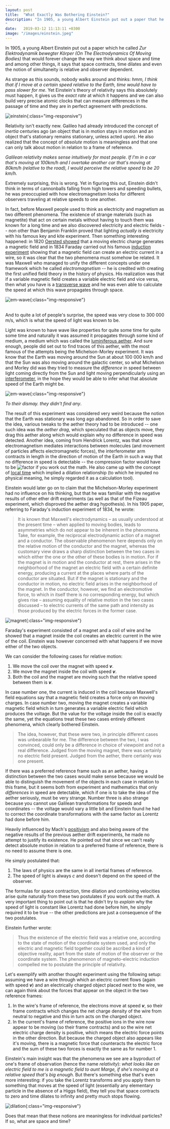 ```yaml
---
layout: post
title:  "What Exactly Was Bothering Einstein?"
description: "In 1905, a young Albert Einstein put out a paper that he called <i>On The Electrodynamics Of Moving Bodies</i> that would forever change the way we think about space and time. Among other things, it says that space contracts, time dilates and even the notion of simulaneity is relative is observer dependent.
"
date:   2019-03-12 11:13:11 +0300
image: "/images/einstein.jpeg"
---
```

In 1905, a young Albert Einstein put out a paper which he called *Zur Elektrodynamik bewegter Körper (On The Electrodynamics Of Moving Bodies)* that would forever change the way we think about space and time and among other things, it says that space contracts, time dilates and even the notion of simultaneity is relative and observer dependent. 

As strange as this sounds, nobody walks around and thinks: <i>hmm, I think that if I move at a certain speed relative to the Earth, time would have to pass slower for me</i>. Yet Einstein's theory of relativity says this absolutely must happen, it gives us the *exact rate* at which it happens and we can also build very precise atomic clocks that can measure differences in the passage of time and they are in perfect agreement with predictions.

![einstein](/images/einstein.jpeg){:class="img-responsive"}

Relativity isn't exactly new. Galileo had already introduced the concept of *inertia* centuries ago (an object that is in motion stays in motion and an object that's stationary remains stationary, unless acted upon). He also realized that the concept of *absolute* motion is meaningless and that one can only talk about motion in relation to a frame of reference. 

*Galilean relativity makes sense intuitively for most people. If I'm in a car that's moving at 100km/h and I overtake another car that's moving at 80km/h (relative to the road), I would perceive the relative speed to be 20 km/h.*

Extremely surprising, this is wrong. Yet in figuring this out, Einstein didn't think in terms of cannonballs falling from high towers and speeding bullets, he was preoccupied with how electromagnetism looks for different observers traveling at relative speeds to one another. 

In fact, before Maxwell people used to think as electricity and magnetism as two different phenomena. The existence of strange materials (such as magnetite) that act on certain metals without having to touch them was known for a long time and we also discovered electricity and electric fields -- non other than Benjamin Franklin proved that lighting *actually is* electricity with his famous key and kite experiment. Then something interesting happened: in 1820 [Oersted showed](https://en.wikipedia.org/wiki/Oersted%27s_law) that a moving electric charge generates a magnetic field and in 1834 Faraday carried out his famous [induction experiment](https://en.wikipedia.org/wiki/Faraday%27s_law_of_induction) showing that a magnetic field can create an electric current in a wire, so it was clear that the two phenomena must somehow be related. It was Maxwell who managed to unify the different concepts under one framework which he called *electromagnetism* -- he is credited with creating the first unified field theory in the history of physics. His realization was that if a variable magnetic field creates a variable electric field and vice versa, then what you have is a [transverse wave](https://en.wikipedia.org/wiki/Transverse_wave) and he was even able to calculate the speed at which this wave propagates through space. 

![em-wave](/images/em-wave-small.png){:class="img-responsive"}

<br/>
And to quite a lot of people's surprise, the speed was very close to 300 000 m/s, which is what the speed of light was known to be.

Light was known to have wave like properties for quite some time for quite some time and naturally it was assumed it propagates through some kind of medium, a medium which was called the [luminiferous aether](https://en.wikipedia.org/wiki/Luminiferous_aether). And sure enough, people did set out to find traces of this aether, with the most famous of the attempts being the Michelson-Morley experiment. It was know that the Earth was moving around the Sun at about 100 000 km/h and that the Sun was also moving around the galactic center, so what Michelson and Morley did was they tried to measure the *difference* in speed between light coming directly from the Sun and light moving perpendicularly using an [interferometer](https://en.wikipedia.org/wiki/Interferometry), in the hope they would be able to infer what that absolute speed of the Earth might be.

![em-wave](/images/ether.jpg){:class="img-responsive"}

*To their dismay. they didn't find any*. 

The result of this experiment was considered very weird because the notion that the Earth was stationary was long ago abandoned. So in order to save the idea, various tweaks to the aether theory had to be introduced -- one such idea was the *aether drag*, which speculated that as objects move, they drag this aether along which would explain why no difference in speed was detected. Another idea, coming from Hendrick Lorentz, was that since electromagnetism mediates interactions between molecules (and movement of particles affects electromagnetic forces), the interferometer arm contracts in length in the direction of motion of the Earth in such a way that no difference in speed is detectable -- the compression factor would have to be ![factor](/images/factor.svg) if you work out the math. He also came up with the concept of [local time](https://en.wikipedia.org/wiki/Lorentz_ether_theory#Local_time) which implied a dilation relationship (to which he imputed no physical meaning, he simply regarded it as a calculation tool).

Einstein would later go on to claim that the Michelson-Morley experiment had no influence on his thinking, but that he was familiar with the negative results of other ether drift experiments (as well as that of the Fizeau experiment, which disproved the aether drag hypothesis). In his 1905 paper, referring to Faraday's induction experiment of 1834, he wrote: 

>It is known that Maxwell's electrodynamics – as usually understood at the present time – when applied to moving bodies, leads to asymmetries which do not appear to be inherent in the phenomena. Take, for example, the reciprocal electrodynamic action of a magnet and a conductor. The observable phenomenon here depends only on the relative motion of the conductor and the magnet, whereas the customary view draws a sharp distinction between the two cases in which either the one or the other of these bodies is in motion. For if the magnet is in motion and the conductor at rest, there arises in the neighborhood of the magnet an electric field with a certain definite energy, producing a current at the places where parts of the conductor are situated. But if the magnet is stationary and the conductor in motion, no electric field arises in the neighborhood of the magnet. In the conductor, however, we find an electromotive force, to which in itself there is no corresponding energy, but which gives rise – assuming equality of relative motion in the two cases discussed – to electric currents of the same path and intensity as those produced by the electric forces in the former case.

![magnet](/images/induction2.jpg){:class="img-responsive"}

Faraday's experiment consisted of a magnet and a coil of wire and he showed that a magnet inside the coil creates an electric current in the wire of the coil. Einstein was however concerned with what happens if we move either of the two objects.

We can consider the following cases for relative motion:
  1. We move the coil over the magnet with speed __*v*__.
  2. We move the magnet inside the coil with speed __*v*__.
  3. Both the coil and the magnet are moving such that the relative speed between them is __*v*__.

In case number one, the current is induced in the coil because Maxwell's field equations say that a magnetic field creates a force only on moving charges. In case number two, moving the magnet creates a variable magnetic field which in turn generates a variable electric field which produces the voltage. But the value for the voltage inside the coil is exactly the same, yet the equations treat these two cases entirely different phenomena, which clearly bothered Einstein. 

>The idea, however, that these were two, in principle different cases was unbearable for me. The difference between the two, I was convinced, could only be a difference in choice of viewpoint and not a real difference. Judged from the moving magnet, there was certainly no electric field present. Judged from the aether, there certainly was one present. 

If there was a preferred reference frame such as an aether, having a distinction between the two cases would make sense because we would be able to distinguish the movement of the objects in each case in relation to this frame, but it seems both from experiment and mathematics that only *differences* in speed are detectable, which if one is to take the idea of the aether seriously, must be very strange. Number three is also strange because you cannot use Galilean transformations for speeds and coordinates -- the voltage would vary a little bit and Einstein found he had to correct the coordinate transformations with the same factor as Lorentz had done before him.

Heavily influenced by Mach's [positivism](https://en.wikipedia.org/wiki/Positivism) and also being aware of the negative results of the previous aether drift experiments, he made no attempt to justify its existence. He pointed out that since we can't really detect absolute motion in relation to a preferred frame of reference, there is no need to assume there is one.

He simply postulated that:

1. The laws of physics are the same in all inertial frames of reference.
2. The speed of light is always *c* and doesn't depend on the speed of the observer.

The formulas for space contraction, time dilation and combining velocities arise quite naturally from these two postulates if you work out the math. A very important thing to point out is that he didn't try to *explain* why the speed of light is constant like Lorentz had done before him, he simply required it to be true -- the other predictions are just a consequence of the two postulates.

Einstein further wrote:

>Thus the existence of the electric field was a relative one, according to the state of motion of the coordinate system used, and only the electric and magnetic field together could be ascribed a kind of objective reality, apart from the state of motion of the observer or the coordinate system. The phenomenon of magneto-electric induction compelled me to postulate the principle of relativity.

Let's exemplify with another thought experiment using the following setup: assuming we have a wire through which an electric current flows (again with speed __*v*__) and an electrically charged object placed next to the wire, we can again think about the forces that appear on the object in the two reference frames: 

  1. In the wire's frame of reference, the electrons move at speed __*v*__, so their frame contracts which changes the net charge density of the wire from neutral to negative and this in turn acts on the charged object. 
  2. In the current's frame of reference, the positive ions in the wire now appear to be moving (so their frame contracts) and so the wire net electric charge density is positive, which means the electric force points in the other direction. But because the charged object also appears like it's moving, there is a magnetic force that counteracts the electric force and the sum of these two forces is exactly the same as for number 1.

Einstein's main insight was that the phenomena we see are a byproduct of one's frame of observation (hence the name *relativity*): *what looks like an electric field to me is a magnetic field to aunt Marge, if she's moving at a relative speed that's big enough.* But there's something else that's even more interesting: if you take the Lorentz transforms and you apply them to something that moves at the speed of light (essentially any elementary particle in the absence of a Higgs field), they tell you that space contracts to zero and time dilates to infinity and pretty much stops flowing. 

![dilation](/images/time-dilation.png){:class="img-responsive"}

Does that mean that these notions are meaningless for individual particles? If so, what are space and time?